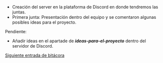 * Creación del server en la plataforma de Discord en donde tendremos las juntas.
* Primera junta: Presentación dentro del equipo y se comentaron algunas posibles ideas para el proyecto.

Pendiente:
* Añadir ideas en el apartade de ***ideas-para-el-proyecto*** dentro del servidor de Discord.

[Siguiente entrada de bitácora](https://github.com/Edwin-Lines/Proyecto-And-Then...-/blob/main/Documentaci%C3%B3n/Bit%C3%A1coras/Bit%C3%A1coras%20de%20Primera%20entrega/D%C3%ADa%2028%20de%20octubre%20del%202020.md "Bitácoras")
